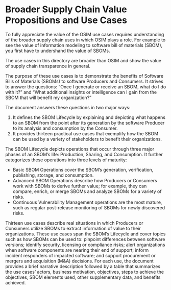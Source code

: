 # Broader Supply Chain Value Propositions and Use Cases
To fully appreciate the value of the OSIM use cases 
requires understanding of the broader supply chain uses
in which OSIM plays a role.
For example to see the value of information modeling to 
software bill of materials (SBOM), 
you first have to undershand the value of SBOMs.

The use cases in this directory are broader than OSIM 
and show the value of supply chain transparence in general.

The purpose of these use cases is to demonstrate the benefits of 
Software Bills of Materials (SBOMs) to software Producers and Consumers. 
It strives to answer the questions: 
“Once I generate or receive an SBOM, what do I do with it?” and 
“What additional insights or intelligence can I gain from the SBOM 
that will benefit my organization?”

The document answers these questions in two major ways: 

1. It defines the SBOM Lifecycle by explaining and depicting what happens to an SBOM from the point after its generation by the software Producer to its analysis and consumption by the Consumer. 
2. It provides thirteen practical use cases that exemplify how the SBOM can be used by a variety of stakeholders to benefit their organizations.

The SBOM Lifecycle depicts operations that occur through three major phases of an SBOM’s life: Production, Sharing, and Consumption. 
It further categorizes these operations into three levels of maturity: 
* Basic SBOM Operations cover the SBOM’s generation, verification, publishing, storage, and consumption. 
* Advanced SBOM Operations describe how Producers or Consumers work with SBOMs to derive further value; for example, they can compare, enrich, or merge SBOMs and analyze SBOMs for a variety of risks. 
* Continuous Vulnerability Management operations are the most mature, such as regular post-release monitoring of SBOMs for newly discovered risks.

Thirteen use cases describe real situations in which Producers or Consumers 
utilize SBOMs to extract information of value to their organizations. 
These use cases span the SBOM’s Lifecycle and 
cover topics such as how SBOMs can be used to: 
pinpoint differences between software versions; 
identify security, licensing or compliance risks; 
alert organizations when software components are nearing their end of support; 
inform incident responders of impacted software; and support procurement or 
mergers and acquisition (M&A) decisions. For each use, the document provides a brief 
narrative description followed by a table that summarizes the use cases’ actors, 
business motivation, objectives, steps to achieve the objectives, SBOM elements used, 
other supplementary data, and benefits achieved.
